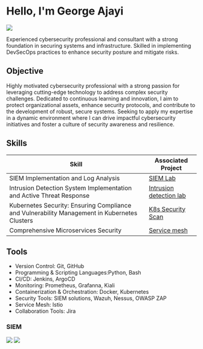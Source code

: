 # Hello, I'm George Ajayi
<a href="https://linkedin.com/in/george-ajayi-9176b1241"><img src="https://img.shields.io/badge/-LinkedIn-0072b1?&style=for-the-badge&logo=linkedin&logoColor=white" /></a>

Experienced cybersecurity professional and consultant with a strong foundation in securing systems and infrastructure. Skilled in implementing DevSecOps practices to enhance security posture and mitigate risks. 


## Objective

Highly motivated cybersecurity professional with a strong passion for leveraging cutting-edge technology to address complex security challenges. Dedicated to continuous learning and innovation, I aim to protect organizational assets, enhance security protocols, and contribute to the development of robust, secure systems. Seeking to apply my expertise in a dynamic environment where I can drive impactful cybersecurity initiatives and foster a culture of security awareness and resilience.

## Skills

| Skill                                         | Associated Project         |
|-----------------------------------------------|----------------------------|
| SIEM Implementation and Log Analysis          | <a href="https://github.com/george-ajayiola/azure-sentinel-monitor-live-attacks">SIEM Lab</a>|
| Intrusion Detection System Implementation and Active Threat Response     | <a href="https://github.com/george-ajayiola/Intrusion-detection-lab-with-wazuh">Intrusion detection lab</a>|
| Kubernetes Security: Ensuring Compliance and Vulnerability Management in Kubernetes Clusters|  <a href="https://github.com/george-ajayiola/kubescape-demo">K8s Security Scan</a>|
| Comprehensive Microservices Security|  <a href="https://github.com/george-ajayiola/kubescape-demo">Service mesh</a>|
## Tools
-  Version Control: Git, GitHub
-  Programming & Scripting Languages:Python, Bash
-  CI/CD: Jenkins, ArgoCD
-  Monitoring: Prometheus, Grafanna, Kiali
- Containerization & Orchestration: Docker, Kubernetes
- Security Tools: SIEM solutions, Wazuh, Nessus, OWASP ZAP
- Service Mesh: Istio
- Collaboration Tools: Jira
### SIEM
<div>
    <img src="https://img.shields.io/badge/-Microsoft_Sentinel-0078D4?&style=for-the-badge&logo=Microsoft&logoColor=white" />
    <img src="https://img.shields.io/badge/-Wazuh-1E90FF?&style=for-the-badge&logo=Wazuh&logoColor=white" />
</div>
